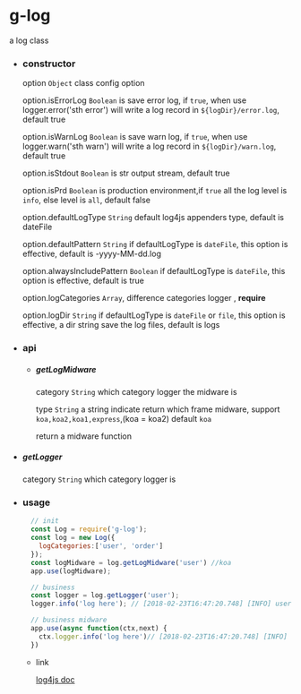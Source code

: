 # g-log

a log class

- ### constructor

  option `Object` class config option

  option.isErrorLog `Boolean` is save error log, if `true`, when use logger.error('sth error') will write a log record in `${logDir}/error.log`, default true

  option.isWarnLog `Boolean` is save warn log, if `true`, when use logger.warn('sth warn') will write a log record in `${logDir}/warn.log`, default true

  option.isStdout `Boolean` is str output stream, default true

  option.isPrd `Boolean` is production environment,if `true` all the log level is `info`, else level is `all`, default false

  option.defaultLogType `String` default log4js appenders type, default is dateFile

  option.defaultPattern `String` if defaultLogType is `dateFile`, this option is effective, default is -yyyy-MM-dd.log

  option.alwaysIncludePattern `Boolean` if defaultLogType is `dateFile`, this option is effective, default is true

  option.logCategories `Array`, difference categories logger , **require**

  option.logDir `String` if defaultLogType is `dateFile` or `file`, this option is effective, a dir string save the log files, default is logs

- ### api

  - ##### getLogMidware

    category `String` which category logger the midware is

    type `String` a string indicate return which frame midware, support `koa,koa2,koa1,express`,(koa = koa2) default `koa`

    return a midware function

- ##### getLogger

  category `String` which category logger is

- ### usage

  ```javascript
    // init
    const Log = require('g-log');
    const log = new Log({
      logCategories:['user', 'order']
    });
    const logMidware = log.getLogMidware('user') //koa
    app.use(logMidware);

    // business
    const logger = log.getLogger('user');
    logger.info('log here'); // [2018-02-23T16:47:20.748] [INFO] user - log here

    // business midware
    app.use(async function(ctx,next) {
      ctx.logger.info('log here')// [2018-02-23T16:47:20.748] [INFO] user - log here
    })
  ```

  - link

    [log4js doc](https://log4js-node.github.io/log4js-node/index.html)
